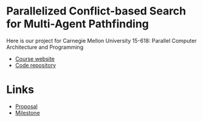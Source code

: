 # Parallelized Conflict-based Search for Multi-Agent Pathfinding
Here is our project for Carnegie Mellon University 15-618: Parallel Computer Architecture and Programming
- [Course website](https://www.cs.cmu.edu/~418/)
- [Code repository](https://github.com/jsongCMU/parallel_CBS)

# Links
- [Proposal](proposal.html)
- [Milestone](milestone.html)

